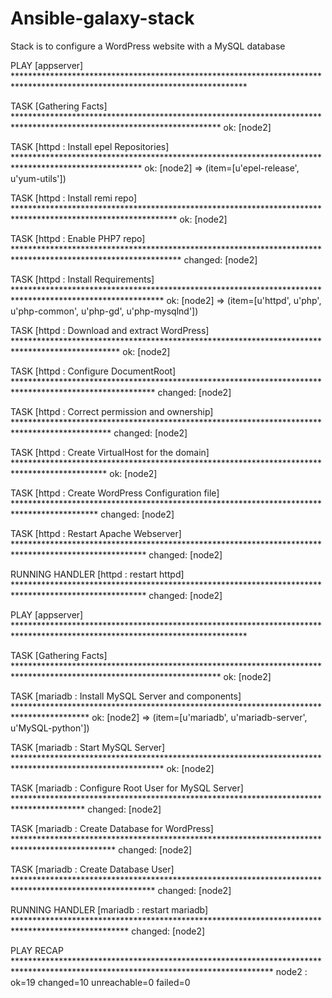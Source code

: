 # Ansible-galaxy-stack
Stack is to configure a WordPress website with a MySQL database 

PLAY [appserver] *****************************************************************************************************************************

TASK [Gathering Facts] ***********************************************************************************************************************
ok: [node2]

TASK [httpd : Install epel Repositories] *****************************************************************************************************
ok: [node2] => (item=[u'epel-release', u'yum-utils'])

TASK [httpd : Install remi repo] *************************************************************************************************************
ok: [node2]

TASK [httpd : Enable PHP7 repo] **************************************************************************************************************
changed: [node2]

TASK [httpd : Install Requirements] **********************************************************************************************************
ok: [node2] => (item=[u'httpd', u'php', u'php-common', u'php-gd', u'php-mysqlnd'])

TASK [httpd : Download and extract WordPress] ************************************************************************************************
ok: [node2]

TASK [httpd : Configure DocumentRoot] ********************************************************************************************************
changed: [node2]

TASK [httpd : Correct permission and ownership] **********************************************************************************************
changed: [node2]

TASK [httpd : Create VirtualHost for the domain] *********************************************************************************************
ok: [node2]

TASK [httpd : Create WordPress Configuration file] *******************************************************************************************
changed: [node2]

TASK [httpd : Restart Apache Webserver] ******************************************************************************************************
changed: [node2]

RUNNING HANDLER [httpd : restart httpd] ******************************************************************************************************
changed: [node2]

PLAY [appserver] *****************************************************************************************************************************

TASK [Gathering Facts] ***********************************************************************************************************************
ok: [node2]

TASK [mariadb : Install MySQL Server and components] *****************************************************************************************
ok: [node2] => (item=[u'mariadb', u'mariadb-server', u'MySQL-python'])

TASK [mariadb : Start MySQL Server] **********************************************************************************************************
ok: [node2]

TASK [mariadb : Configure Root User for MySQL Server] ****************************************************************************************
changed: [node2]

TASK [mariadb : Create Database for WordPress] ***********************************************************************************************
changed: [node2]

TASK [mariadb : Create Database User] ********************************************************************************************************
changed: [node2]

RUNNING HANDLER [mariadb : restart mariadb] **************************************************************************************************
changed: [node2]

PLAY RECAP ***********************************************************************************************************************************
node2                      : ok=19   changed=10   unreachable=0    failed=0   
